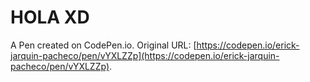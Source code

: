 # HOLA XD

A Pen created on CodePen.io. Original URL: [https://codepen.io/erick-jarquin-pacheco/pen/vYXLZZp](https://codepen.io/erick-jarquin-pacheco/pen/vYXLZZp).



